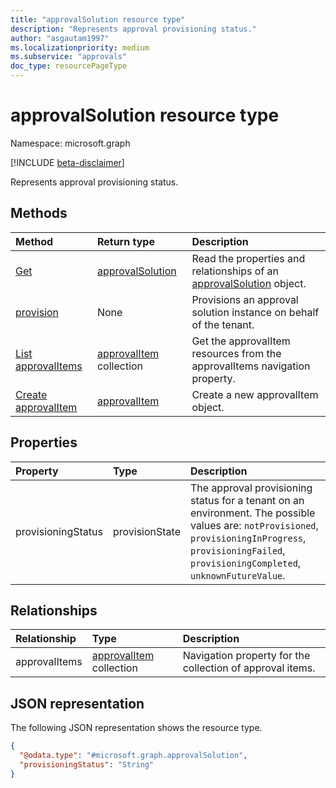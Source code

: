 ```yaml
---
title: "approvalSolution resource type"
description: "Represents approval provisioning status."
author: "asgautam1997"
ms.localizationpriority: medium
ms.subservice: "approvals"
doc_type: resourcePageType
---
```


# approvalSolution resource type

Namespace: microsoft.graph

[!INCLUDE [beta-disclaimer](../../includes/beta-disclaimer.md)]

Represents approval provisioning status.

## Methods
|Method|Return type|Description|
|:---|:---|:---|
|[Get](../api/approvalsolution-get.md)|[approvalSolution](../resources/approvalsolution.md)|Read the properties and relationships of an [approvalSolution](../resources/approvalsolution.md) object.|
|[provision](../api/approvalsolution-provision.md)|None|Provisions an approval solution instance on behalf of the tenant.|
|[List approvalItems](../api/approvalsolution-list-approvalitems.md)|[approvalItem](../resources/approvalitem.md) collection|Get the approvalItem resources from the approvalItems navigation property.|
|[Create approvalItem](../api/approvalsolution-post-approvalitems.md)|[approvalItem](../resources/approvalitem.md)|Create a new approvalItem object.|

## Properties
|Property|Type|Description|
|:---|:---|:---|
|provisioningStatus|provisionState|The approval provisioning status for a tenant on an environment. The possible values are: `notProvisioned`, `provisioningInProgress`, `provisioningFailed`, `provisioningCompleted`, `unknownFutureValue`.|

## Relationships
|Relationship|Type|Description|
|:---|:---|:---|
|approvalItems|[approvalItem](../resources/approvalitem.md) collection|Navigation property for the collection of approval items.|

## JSON representation
The following JSON representation shows the resource type.
<!-- {
  "blockType": "resource",
  "keyProperty": "id",
  "@odata.type": "microsoft.graph.approvalSolution",
  "openType": false
}
-->
``` json
{
  "@odata.type": "#microsoft.graph.approvalSolution",
  "provisioningStatus": "String"
}
```

